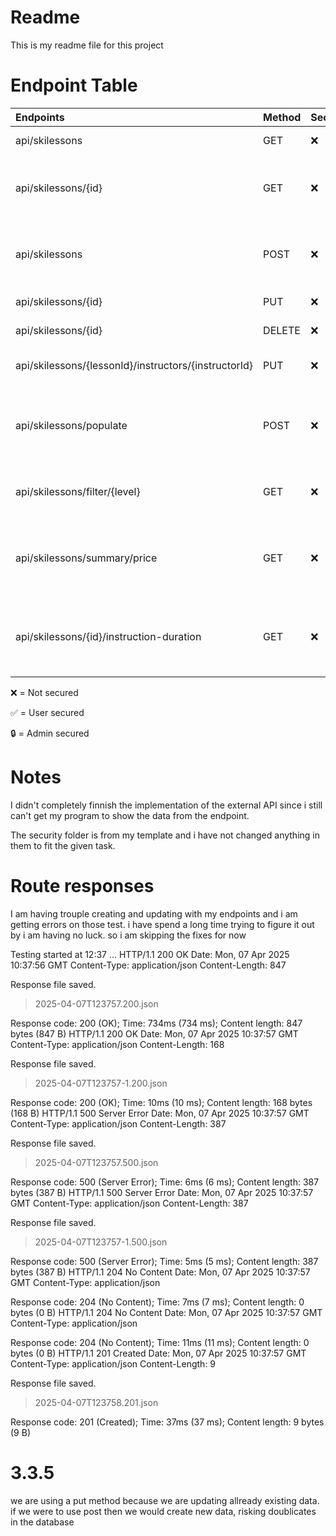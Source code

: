 # Readme
This is my readme file for this project

# Endpoint Table
| Endpoints                                             | Method | Secured | Description                                      |
|:------------------------------------------------------|:-------|:--------|:-------------------------------------------------|
| api/skilessons                                        | GET    | ❌      | Get all ski lessons                                                |
| api/skilessons/{id}                                   | GET    | ❌      | Get a ski lesson by its ID (includes external instructions)        |
| api/skilessons                                        | POST   | ❌      | Create a new ski lesson (instructor added later)                   |
| api/skilessons/{id}                                   | PUT    | ❌      | Update a ski lesson                                                |
| api/skilessons/{id}                                   | DELETE | ❌      | Delete a ski lesson                                                |
| api/skilessons/{lessonId}/instructors/{instructorId}  | PUT    | ❌      | Add an instructor to a ski lesson                                  |
| api/skilessons/populate                               | POST   | ❌      | Populate the database with ski lessons & instructors               |
| api/skilessons/filter/{level}                         | GET    | ❌      | Get all ski lessons filtered by skill level                        |
| api/skilessons/summary/price                          | GET    | ❌      | Get total price of lessons offered by each instructor              |
| api/skilessons/{id}/instruction-duration              | GET    | ❌      | Get total duration (minutes) of instructions for a ski lesson      |



❌ = Not secured

✅ = User secured

🔒 = Admin secured

# Notes
I didn't completely finnish the implementation of the external API since i still can't get my program to show the data from the endpoint.

The security folder is from my template and i have not changed anything in them to fit the given task.

# Route responses
I am having trouple creating and updating with my endpoints and i am getting errors on those test. i have spend a long time trying to figure it out by i am having no luck. so i am skipping the fixes for now

Testing started at 12:37 ...
HTTP/1.1 200 OK
Date: Mon, 07 Apr 2025 10:37:56 GMT
Content-Type: application/json
Content-Length: 847

Response file saved.
> 2025-04-07T123757.200.json

Response code: 200 (OK); Time: 734ms (734 ms); Content length: 847 bytes (847 B)
HTTP/1.1 200 OK
Date: Mon, 07 Apr 2025 10:37:57 GMT
Content-Type: application/json
Content-Length: 168

Response file saved.
> 2025-04-07T123757-1.200.json

Response code: 200 (OK); Time: 10ms (10 ms); Content length: 168 bytes (168 B)
HTTP/1.1 500 Server Error
Date: Mon, 07 Apr 2025 10:37:57 GMT
Content-Type: application/json
Content-Length: 387

Response file saved.
> 2025-04-07T123757.500.json

Response code: 500 (Server Error); Time: 6ms (6 ms); Content length: 387 bytes (387 B)
HTTP/1.1 500 Server Error
Date: Mon, 07 Apr 2025 10:37:57 GMT
Content-Type: application/json
Content-Length: 387

Response file saved.
> 2025-04-07T123757-1.500.json

Response code: 500 (Server Error); Time: 5ms (5 ms); Content length: 387 bytes (387 B)
HTTP/1.1 204 No Content
Date: Mon, 07 Apr 2025 10:37:57 GMT
Content-Type: application/json

<Response body is empty>Response code: 204 (No Content); Time: 7ms (7 ms); Content length: 0 bytes (0 B)
HTTP/1.1 204 No Content
Date: Mon, 07 Apr 2025 10:37:57 GMT
Content-Type: application/json

<Response body is empty>Response code: 204 (No Content); Time: 11ms (11 ms); Content length: 0 bytes (0 B)
HTTP/1.1 201 Created
Date: Mon, 07 Apr 2025 10:37:57 GMT
Content-Type: application/json
Content-Length: 9

Response file saved.
> 2025-04-07T123758.201.json

Response code: 201 (Created); Time: 37ms (37 ms); Content length: 9 bytes (9 B)

# 3.3.5
we are using a put method because we are updating allready existing data. if we were to use post then we would create new data, risking doublicates in the database
